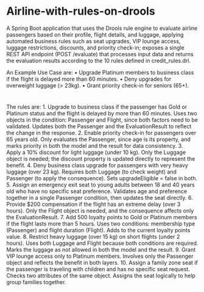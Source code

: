 # Airline-with-rules-on-drools

A Spring Boot application that uses the Drools rule engine to evaluate airline passengers based on their profile, flight details, and luggage, applying automated business rules such as seat upgrades, VIP lounge access, luggage restrictions, discounts, and priority check-in; exposes a single REST API endpoint (POST /evaluate) that processes input data and returns the evaluation results according to the 10 rules defined in credit_rules.drl.

An Example Use Case are:
	•	Upgrade Platinum members to business class if the flight is delayed more than 60 minutes.
	•	Deny upgrades for overweight luggage (> 23kg).
	•	Grant priority check-in for seniors (65+).
#
The rules are:
 	1.	Upgrade to business class if the passenger has Gold or Platinum status and the flight is delayed by more than 60 minutes.
Uses two objects in the condition: Passenger and Flight, since both factors need to be validated. Updates both the Passenger and the EvaluationResult to reflect the change in the response.
	2.	Enable priority check-in for passengers over 65 years old.
Only evaluates the Passenger, since age is its property, and marks priority in both the model and the result for data consistency.
	3.	Apply a 10% discount for light luggage (under 10 kg).
Only the Luggage object is needed; the discount property is updated directly to represent the benefit.
	4.	Deny business class upgrade for passengers with very heavy luggage (over 23 kg).
Requires both Luggage (to check weight) and Passenger (to apply the consequence). Sets upgradeEligible = false in both.
	5.	Assign an emergency exit seat to young adults between 18 and 40 years old who have no specific seat preference.
Validates age and preference together in a single Passenger condition, then updates the seat directly.
	6.	Provide $200 compensation if the flight has an extreme delay (over 3 hours).
Only the Flight object is needed, and the consequence affects only the EvaluationResult.
	7.	Add 500 loyalty points to Gold or Platinum members if the flight lasts more than 5 hours.
Uses two conditions: membership type (Passenger) and flight duration (Flight). Adds to the current loyalty points value.
	8.	Restrict heavy luggage (over 15 kg) on short flights (under 2 hours).
Uses both Luggage and Flight because both conditions are required. Marks the luggage as not allowed in both the model and the result.
	9.	Grant VIP lounge access only to Platinum members.
Involves only the Passenger object and reflects the benefit in both layers.
	10.	Assign a family zone seat if the passenger is traveling with children and has no specific seat request.
Checks two attributes of the same object. Assigns the seat logically to help group families together.
